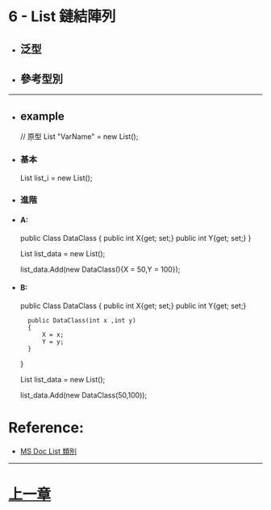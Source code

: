 # 6 - List 鏈結陣列

- ## 泛型
- ## 參考型別

---
- ## example

	
	// 原型
	List<T> "VarName" = new List<T>();

- ### 基本

	
	List<int> list_i = new List<int>();
	
- ### 進階	
	
	
- #### A:

	
	public Class DataClass
	{
		public int X{get; set;}
		public int Y{get; set;}
	}
	
	List<DataClass> list_data = new List<DataClass>();
	
	list_data.Add(new DataClass(){X = 50,Y = 100});

- #### B:

	
	public Class DataClass
	{
		public int X{get; set;}
		public int Y{get; set;}
		
		public DataClass(int x ,int y)
		{
			X = x;
			Y = y;
		}
	}
	
	List<DataClass> list_data = new List<DataClass>();
	
	list_data.Add(new DataClass(50,100));
	
	
# Reference:
- [MS Doc List<T> 類別]( https://msdn.microsoft.com/zh-tw/library/6sh2ey19.aspx )
	

---
# [上一章][上一章]

[上一章]: 5.md